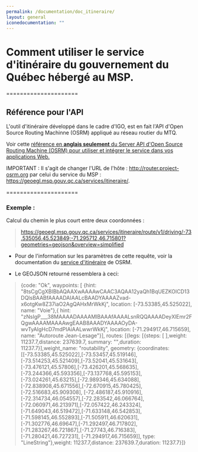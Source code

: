```yaml
---
permalink: /documentation/doc_itineraire/
layout: general
iconedocumentation: ""
---
```


# Comment utiliser le service d'itinéraire du gouvernement du Québec hébergé au MSP.

=====================

## Référence pour l'API
L'outil d'itinéraire développé dans le cadre d'IGO, est en fait l'API d'Open Source Routing Machinne (OSRM) appliqué au réseau routier du MTQ.

Voir cette [référence en **anglais seulement** du Server API d'Open Source Routing Machine (OSRM) pour utiliser et intégrer le service dans vos applications Web.](https://github.com/Project-OSRM/osrm-backend/blob/master/docs/http.md)

IMPORTANT : Il s'agit de changer l'URL de l'hôte : http://router.project-osrm.org par celui du service du MSP : https://geoegl.msp.gouv.qc.ca/services/itineraire/.

=====================

### Exemple :

Calcul du chemin le plus court entre deux coordonnées :

> https://geoegl.msp.gouv.qc.ca/services/itineraire/route/v1/driving/-73.535056,45.523849;-71.295712,46.715801?geometries=geojson&overview=simplified

+ Pour de l'information sur les paramètres de cette requête, voir la documentation du [service d'itinéraire](http://project-osrm.org/docs/v5.22.0/api/#route-service) de OSRM.

+ Le GEOJSON retourné ressemblera à ceci:
> {code: "Ok",
waypoints: [
{hint: "8tsCgCgXBIBbAQAAXwAAAAwCAAC3AQAA12yaQh1BqUEZKOlCD13DQlsBAABfAAAADAIAALcBAADYAAAAZvad-x6otgKw8Z37iaO2AgQAHxMrWkKj",
location: [-73.53385,45.525022],
name: "Voie"},{
hint: "zNsIgP___38MAAAADAAAAMIBAAAfAAAALsnRQQAAAADeyXlEmr2FQgwAAAAMAAAAwgEAAB8AAADYAAAAOyDA-wvTyAIgHcD7mdPIAiAALwwrWkKj",
location: [-71.294917,46.715659],
name: "Autoroute Jean-Lesage"}],
routes: [{legs: [{steps: [ ],weight: 11237.7,distance: 237639.7,
summary: "",duration: 11237.7}],weight_name: "routability",
geometry: {coordinates: [[-73.53385,45.525022],[-73.53457,45.519146],[-73.514253,45.521409],[-73.52041,45.531643],[-73.476121,45.57806],[-73.426201,45.568635],
[-73.244366,45.593356],[-73.137768,45.595153],[-73.024261,45.63215],[-72.989346,45.634088],[-72.838908,45.671556],[-72.670915,45.780425],[-72.516683,45.909308],
[-72.486187,45.910916],[-72.314734,46.054557],[-72.283542,46.066764],[-72.060971,46.213971],[-72.057422,46.243324],[-71.649043,46.519472],[-71.633148,46.542853],
[-71.598145,46.552893],[-71.505911,46.620631],[-71.302776,46.69647],[-71.292497,46.717802],[-71.283267,46.721867],[-71.27743,46.716383],[-71.280421,46.727231],
[-71.294917,46.715659]],
type: "LineString"},weight: 11237.7,distance: 237639.7,duration: 11237.7}]}
